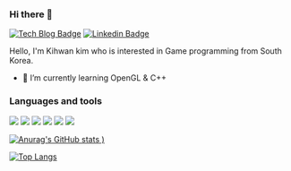 ### Hi there 👋


[![Tech Blog Badge](http://img.shields.io/badge/-Tech%20blog-black?style=flat-square&logo=github&link=https://merry-nightmare.tistory.com/)](https://merry-nightmare.tistory.com/) 
[![Linkedin Badge](https://img.shields.io/badge/-LinkedIn-blue?style=flat-square&logo=Linkedin&logoColor=white&link=https://www.linkedin.com/in/kim-kihwan-785b18193/)](https://www.linkedin.com/in/kim-kihwan-785b18193/)

Hello, I'm Kihwan kim who is interested in Game programming from South Korea.
- 🌱 I’m currently learning OpenGL & C++


### Languages and tools


<img src="https://img.shields.io/badge/C-A8B9CC?style=flat-square&logo=C&logoColor=white"/></a>
<img src="https://img.shields.io/badge/C++-00599C?style=flat-square&logo=C%2B%2B&logoColor=white"/></a>
<img src="https://img.shields.io/badge/CSharp-239120?style=flat-square&logo=C%20Sharp&logoColor=white"/></a>
<img src="https://img.shields.io/badge/Visual Studio-5C2D91?style=flat-square&logo=Visual%20Studio&logoColor=white"/></a>
<img src="https://img.shields.io/badge/HTML5-E34F26?style=flat-square&logo=HTML5&logoColor=white"/></a>
<img src="https://img.shields.io/badge/css-1572B6?style=flat-square&logo=CSS3&logoColor=white"/></a>

[![Anurag's GitHub stats](https://github-readme-stats.vercel.app/api?username=pilot1129&show_icons=true&theme=radical&hide=contribs,issues)
)](https://github.com/anuraghazra/github-readme-stats)

[![Top Langs](https://github-readme-stats.vercel.app/api/top-langs/?username=pilot1129&langs_count=3&layout=compact)](https://github.com/anuraghazra/github-readme-stats)


<!--
**pilot1129/pilot1129** is a ✨ _special_ ✨ repository because its `README.md` (this file) appears on your GitHub profile.


Here are some ideas to get you started:

- 🔭 I’m currently working on ...
- 🌱 I’m currently learning ...
- 👯 I’m looking to collaborate on ...
- 🤔 I’m looking for help with ...
- 💬 Ask me about ...
- 📫 How to reach me: ...
- 😄 Pronouns: ...
- ⚡ Fun fact: ...
-->


